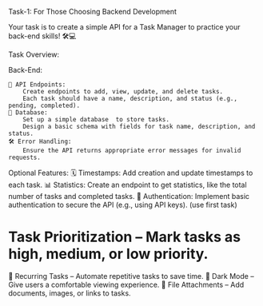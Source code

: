 Task-1: For Those Choosing Backend Development

Your task is to create a simple API for a Task Manager to practice your back-end skills! 🛠💻

Task Overview:

Back-End:

    🔧 API Endpoints:
        Create endpoints to add, view, update, and delete tasks.
        Each task should have a name, description, and status (e.g., pending, completed).
    💾 Database:
        Set up a simple database  to store tasks.
        Design a basic schema with fields for task name, description, and status.
    🛠 Error Handling:
        Ensure the API returns appropriate error messages for invalid requests.

Optional Features:
    🗓 Timestamps: Add creation and update timestamps to each task.
    📊 Statistics: Create an endpoint to get statistics, like the total number of tasks and completed tasks.
    🔑 Authentication: Implement basic authentication to secure the API (e.g., using API keys). (use first task)

# Task Prioritization – Mark tasks as high, medium, or low priority.
🔹 Recurring Tasks – Automate repetitive tasks to save time.
🔹 Dark Mode – Give users a comfortable viewing experience.
🔹 File Attachments – Add documents, images, or links to tasks.